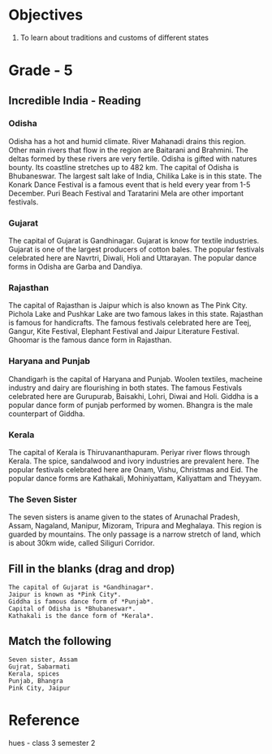 # Objectives
1. To learn about traditions and customs of different states

# Grade - 5
## Incredible India - Reading
### Odisha 
Odisha has a hot and humid climate. River Mahanadi drains this region. Other main rivers that flow in the region are Baitarani and Brahmini. The deltas formed by these rivers are very fertile. Odisha is gifted with natures bounty. Its coastline stretches up to 482 km. The capital of Odisha is Bhubaneswar. The largest salt lake of India, Chilika Lake is in this state. The Konark Dance Festival is a famous event that is held every year from 1-5 December. Puri Beach Festival and Taratarini Mela are other important festivals.

### Gujarat
The capital of Gujarat is Gandhinagar. Gujarat is know for textile industries. Gujarat is one of the largest producers of cotton bales. The popular festivals celebrated here are Navrtri, Diwali, Holi and Uttarayan. The popular dance forms in Odisha are Garba and Dandiya.

### Rajasthan 
The capital of Rajasthan is Jaipur which is also known as The Pink City. Pichola Lake and Pushkar Lake are two famous lakes in this state. Rajasthan is famous for handicrafts. The famous festivals celebrated here are Teej, Gangur, Kite Festival, Elephant Festival and Jaipur Literature Festival. Ghoomar is the famous dance form in Rajasthan.

### Haryana and Punjab 
Chandigarh is the capital of Haryana and Punjab. Woolen textiles, macheine industry and dairy are flourishing in both states. The famous Festivals celebrated here are Gurupurab, Baisakhi, Lohri, Diwai and Holi. Giddha is a popular dance form of punjab performed by women. Bhangra is the male counterpart of Giddha.

### Kerala 
The capital of Kerala is Thiruvananthapuram. Periyar river flows through Kerala. The spice, sandalwood and ivory industries are prevalent here. The popular festivals celebrated here are Onam, Vishu, Christmas and Eid. The popular dance forms are Kathakali, Mohiniyattam, Kaliyattam and Theyyam. 

### The Seven Sister
The seven sisters is aname given to the states of Arunachal Pradesh, Assam, Nagaland, Manipur, Mizoram, Tripura and Meghalaya. This region is guarded by mountains. The only passage is a narrow stretch of land, which is about 30km wide, called Siliguri Corridor.

## Fill in the blanks (drag and drop)
```
The capital of Gujarat is *Gandhinagar*.
Jaipur is known as *Pink City*.
Giddha is famous dance form of *Punjab*.
Capital of Odisha is *Bhubaneswar*.
Kathakali is the dance form of *Kerala*.
```
## Match the following
```
Seven sister, Assam
Gujrat, Sabarmati
Kerala, spices
Punjab, Bhangra
Pink City, Jaipur
```
# Reference 
hues - class 3 semester 2

